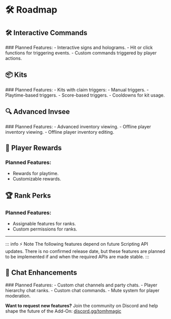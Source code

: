 # 🛠️ Roadmap

## 🛠️ Interactive Commands

<Badge type="warning" text="In Progress" />
### Planned Features:
- Interactive signs and holograms.
- Hit or click functions for triggering events.
- Custom commands triggered by player actions.


## 📦 Kits

<Badge type="warning" text="In Progress" />
### Planned Features:
- Kits with claim triggers:
  - Manual triggers.
  - Playtime-based triggers.
  - Score-based triggers.
- Cooldowns for kit usage.


## 🔍 Advanced Invsee

<Badge type="warning" text="In Progress" />
### Planned Features:
- Advanced inventory viewing.
- Offline player inventory viewing.
- Offline player inventory editing.


## 🎁 Player Rewards

### Planned Features:

* Rewards for playtime.
* Customizable rewards.


## 🏆 Rank Perks

### Planned Features:

* Assignable features for ranks.
* Custom permissions for ranks.

---

::: info ⚡️ Note
The following features depend on future Scripting API updates. There is no confirmed release date, but these features are planned to be implemented if and when the required APIs are made stable.
:::
## 💬 Chat Enhancements



<Badge type="danger" text="Pending Scripting API Updates" />
### Planned Features:
- Custom chat channels and party chats.
- Player hierarchy chat ranks.
- Custom chat commands.
- Mute system for player moderation.


**Want to request new features?**
Join the community on Discord and help shape the future of the Add-On:
[discord.gg/tomhmagic](https://discord.gg/tomhmagic)
